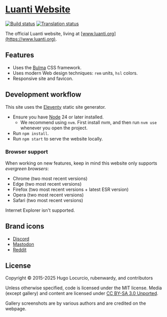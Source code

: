# [Luanti Website](https://www.luanti.org)

[![Build status](https://github.com/luanti-org/luanti-org.github.io/workflows/build/badge.svg)](https://github.com/luanti-org/luanti-org.github.io/actions) [![Translation status](https://hosted.weblate.org/widget/minetest/luanti-website/svg-badge.svg)](https://hosted.weblate.org/engage/minetest/)

The official Luanti website, living at [www.luanti.org](https://www.luanti.org).

## Features

- Uses the [Bulma](https://bulma.io/) CSS framework.
- Uses modern Web design techniques: `rem` units, `hsl` colors.
- Responsive site and favicon.

## Development workflow

This site uses the [Eleventy](https://www.11ty.dev/) static site generator.

- Ensure you have [Node](https://nodejs.org/en) 24 or later installed.
  - We recommend using `nvm`. First install nvm,
    and then run `nvm use` whenever you open the project.
- Run `npm install`.
- Run `npm start` to serve the website locally.

### Browser support

When working on new features, keep in mind this website only supports
*evergreen browsers*:

- Chrome (two most recent versions)
- Edge (two most recent versions)
- Firefox (two most recent versions + latest ESR version)
- Opera (two most recent versions)
- Safari (two most recent versions)

Internet Explorer isn't supported.

## Brand icons

- [Discord](https://discord.com/branding)
- [Mastodon](https://joinmastodon.org/branding)
- [Reddit](https://redditbrand.lingoapp.com/s/d9x3n2?v=40)

## License

Copyright © 2015-2025 Hugo Locurcio, rubenwardy, and contributors

Unless otherwise specified, code is licensed under the MIT license.
Media (except gallery) and content are licensed under
[CC BY-SA 3.0 Unported](https://creativecommons.org/licenses/by-sa/3.0/).

Gallery screenshots are by various authors and are credited on the webpage.
